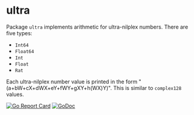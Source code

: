 # ultra

Package `ultra` implements arithmetic for ultra-nilplex numbers. There are five types:

* `Int64`
* `Float64`
* `Int`
* `Float`
* `Rat`

Each ultra-nilplex number value is printed in the form "(a+bW+cX+dWX+eY+fWY+gXY+h(WX)Y)". This is similar to `complex128` values.

[![Go Report Card](https://goreportcard.com/badge/gojp/goreportcard)](https://goreportcard.com/report/github.com/meirizarrygelpi/numbers/ultra) [![GoDoc](https://godoc.org/github.com/meirizarrygelpi/numbers/ultra?status.svg)](https://godoc.org/github.com/meirizarrygelpi/numbers/ultra)